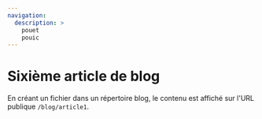 ```yaml
---
navigation:
  description: >
    pouet
    pouic
---
```


# Sixième article de blog

En créant un fichier dans un répertoire blog,
le contenu est affiché sur l'URL publique `/blog/article1`.
